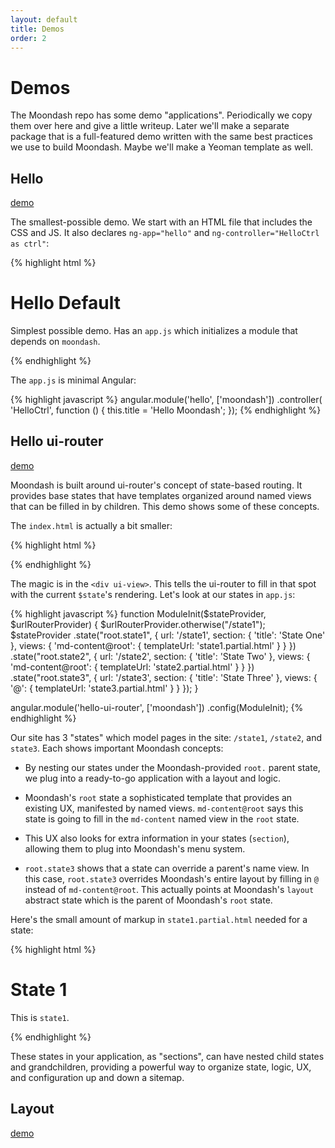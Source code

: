 ```yaml
---
layout: default
title: Demos
order: 2
---
```


# Demos

The Moondash repo has some demo "applications". Periodically we copy 
them over here and give a little writeup. Later we'll make a separate 
package that is a full-featured demo written with the same best 
practices we use to build Moondash. Maybe we'll make a Yeoman template 
as well.

## Hello

[demo](/moondash/demos/build/hello)

The smallest-possible demo. We start with an HTML file that includes 
the CSS and JS. It also declares ``ng-app="hello"`` and 
``ng-controller="HelloCtrl as ctrl"``:

{% highlight html %}
<!DOCTYPE html>
<html ng-app="hello">
<head>
  <meta charset="utf-8">
  <title>My Site</title>
  <link type="text/css" rel="stylesheet" href="../moondash.css">
</head>
<body ng-controller="HelloCtrl as ctrl">

<div class="container">
  <h1 ng-bind="ctrl.title">Hello Default</h1>

  <p>Simplest possible demo. Has an <code>app.js</code> which
    initializes a module that depends on <code>moondash</code>.</p>
</div>

<script src="../moondash-vendors.js"></script>
<script src="../moondash.js"></script>
<script src="../moondash-templates.js"></script>
<script src="app.js"></script>
</body>
</html>
{% endhighlight %}

The ``app.js`` is minimal Angular:

{% highlight javascript %}
angular.module('hello', ['moondash'])
  .controller(
  'HelloCtrl',
  function () {
    this.title = 'Hello Moondash';
  });
  {% endhighlight %}


## Hello ui-router

[demo](/moondash/demos/build/hello-ui-router)

Moondash is built around ui-router's concept of state-based routing. It
provides base states that have templates organized around named views 
that can be filled in by children. This demo shows some of these concepts.

The ``index.html`` is actually a bit smaller:
 
{% highlight html %}
<!DOCTYPE html>
<html ng-app="hello-ui-router">
<head>
  <meta charset="utf-8">
  <title>My Site</title>
  <link type="text/css" rel="stylesheet" href="../moondash.css">
</head>
<body>

<div ui-view></div>

<script src="../moondash-vendors.js"></script>
<script src="../moondash.js"></script>
<script src="../moondash-templates.js"></script>
<script src="app.js"></script>
</body>
</html>
{% endhighlight %}

The magic is in the ``<div ui-view>``. This tells the ui-router to fill
in that spot with the current ``$state``'s rendering. Let's look at our
states in ``app.js``:
 

{% highlight javascript %}
function ModuleInit($stateProvider, $urlRouterProvider) {
  $urlRouterProvider.otherwise("/state1");
  $stateProvider
    .state("root.state1", {
             url: '/state1',
             section: {
               'title': 'State One'
             },
             views: {
               'md-content@root': {
                 templateUrl: 'state1.partial.html'
               }
             }
           })
    .state("root.state2", {
             url: '/state2',
             section: {
               'title': 'State Two'
             },
             views: {
               'md-content@root': {
                 templateUrl: 'state2.partial.html'
               }
             }
           })
    .state("root.state3", {
             url: '/state3',
             section: {
               'title': 'State Three'
             },
             views: {
               '@': {
                 templateUrl: 'state3.partial.html'
               }
             }
           });
}

angular.module('hello-ui-router', ['moondash'])
  .config(ModuleInit);
{% endhighlight %}

Our site has 3 "states" which model pages in the site: ``/state1``, 
``/state2``, and ``state3``. Each shows important Moondash concepts:

- By nesting our states under the Moondash-provided ``root.`` parent 
state, we plug into a ready-to-go application with a layout and logic.

- Moondash's ``root`` state a sophisticated template that provides an 
existing UX, manifested by named views. ``md-content@root`` says this 
state is going to fill in the ``md-content`` named view in the ``root``
state.

- This UX also looks for extra information in your states (``section``), 
allowing them to plug into Moondash's menu system.

- ``root.state3`` shows that a state can override a parent's name view.
In this case, ``root.state3`` overrides Moondash's entire layout by 
filling in ``@`` instead of ``md-content@root``. This actually points 
at Moondash's ``layout`` abstract state which is the parent of Moondash's 
``root`` state.

Here's the small amount of markup in ``state1.partial.html`` needed for a 
state:

{% highlight html %}
<div>
  <h1>State 1</h1>
  <p>This is <code>state1</code>.</p>
</div>
{% endhighlight %}

These states in your application, as "sections", can have nested child 
states and grandchildren, providing a powerful way to organize state, 
logic, UX, and configuration up and down a sitemap.

## Layout

[demo](/moondash/demos/build/layout)

